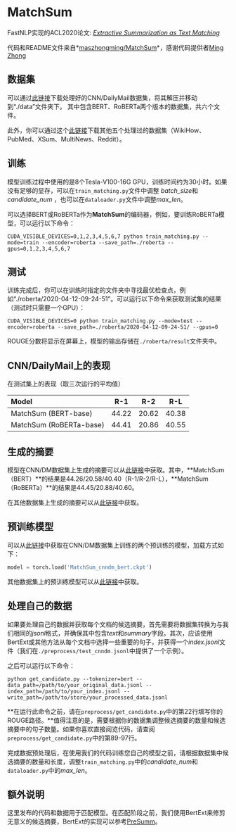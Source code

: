 # MatchSum

FastNLP实现的ACL2020论文: *[Extractive Summarization as Text Matching](https://arxiv.org/abs/2004.08795)*

代码和README文件来自*[maszhongming/MatchSum](https://github.com/maszhongming/MatchSum)*，感谢代码提供者[Ming Zhong](https://github.com/maszhongming)



## 数据集

可以通过[此链接](https://drive.google.com/open?id=1FG4oiQ6rknIeL2WLtXD0GWyh6pBH9-hX)下载处理好的CNN/DailyMail数据集，将其解压并移动到“./data”文件夹下。  其中包含BERT、RoBERTa两个版本的数据集，共六个文件。

此外，你可以通过这个[此链接](https://drive.google.com/file/d/1PnFCwqSzAUr78uEcA_Q15yupZ5bTAQIb/view?usp=sharing)下载其他五个处理过的数据集（WikiHow、PubMed、XSum、MultiNews、Reddit）。



## 训练

模型训练过程中使用的是8个Tesla-V100-16G GPU，训练时间约为30小时。如果没有足够的显存，可以在`train_matching.py`文件中调整 *batch_size*和*candidate_num* ，也可以在`dataloader.py`文件中调整*max_len*。

可以选择BERT或RoBERTa作为**MatchSum**的编码器，例如，要训练RoBERTa模型，可以运行以下命令：

```shell
CUDA_VISIBLE_DEVICES=0,1,2,3,4,5,6,7 python train_matching.py --mode=train --encoder=roberta --save_path=./roberta --gpus=0,1,2,3,4,5,6,7
```



## 测试

训练完成后，你可以在训练时指定的文件夹中寻找最优检查点，例如“./roberta/2020-04-12-09-24-51”。可以运行以下命令来获取测试集的结果（测试时只需要一个GPU）：

```shell
CUDA_VISIBLE_DEVICES=0 python train_matching.py --mode=test --encoder=roberta --save_path=./roberta/2020-04-12-09-24-51/ --gpus=0
```
ROUGE分数将显示在屏幕上，模型的输出存储在`./roberta/result`文件夹中。



## CNN/DailyMail上的表现
在测试集上的表现（取三次运行的平均值）

| Model | R-1 | R-2 | R-L |
| :------ | :------: | :------: | :------: |
| MatchSum (BERT-base) | 44.22 | 20.62 | 40.38 |
| MatchSum (RoBERTa-base) | 44.41 | 20.86 | 40.55 |



## 生成的摘要

模型在CNN/DM数据集上生成的摘要可以从[此链接](https://drive.google.com/open?id=11_eSZkuwtK4bJa_L3z2eblz4iwRXOLzU)中获取。其中，**MatchSum（BERT）**的结果是44.26/20.58/40.40（R-1/R-2/R-L），**MatchSum（RoBERTa）**的结果是44.45/20.88/40.60。

在其他数据集上生成的摘要可以从[此链接](https://drive.google.com/open?id=1iNY1hT_4ZFJZVeyyP1eeoVY14Ej7l9im)中获取。



## 预训练模型

可以从[此链接](https://drive.google.com/file/d/1PxMHpDSvP1OJfj1et4ToklevQzcPr-HQ/view?usp=sharing)中获取在CNN/DM数据集上训练的两个预训练的模型，加载方式如下：

```python
model = torch.load('MatchSum_cnndm_bert.ckpt')
```

其他数据集上的预训练模型可以从[此链接](https://drive.google.com/open?id=1EzRE7aEsyBKCeXJHKSunaR89QoPhdij5)中获取。



## 处理自己的数据

如果要处理自己的数据并获取每个文档的候选摘要，首先需要将数据集转换为与我们相同的*jsonl*格式，并确保其中包含*text*和*summary*字段。其次，应该使用BertExt或其他方法从每个文档中选择一些重要的句子，并获得一个*index.jsonl*文件（我们在`./preprocess/test_cnndm.jsonl`中提供了一个示例）。

之后可以运行以下命令：

```shell
python get_candidate.py --tokenizer=bert --data_path=/path/to/your_original_data.jsonl --index_path=/path/to/your_index.jsonl --write_path=/path/to/store/your_processed_data.jsonl
```

**在运行此命令之前，请在`preprocess/get_candidate.py`中的第22行填写你的ROUGE路径。**值得注意的是，需要根据你的数据集调整候选摘要的数量和候选摘要中的句子数量。如果你喜欢直接阅览代码，请查阅`preprocess/get_candidate.py`中的第89-97行。

完成数据预处理后，在使用我们的代码训练您自己的模型之前，请根据数据集中候选摘要的数量和长度，调整`train_matching.py`中的*candidate_num*和`dataloader.py`中的*max_len*。



## 额外说明

这里发布的代码和数据用于匹配模型。在匹配阶段之前，我们使用BertExt来修剪无意义的候选摘要，BertExt的实现可以参考[PreSumm](https://github.com/nlpyang/PreSumm)。
